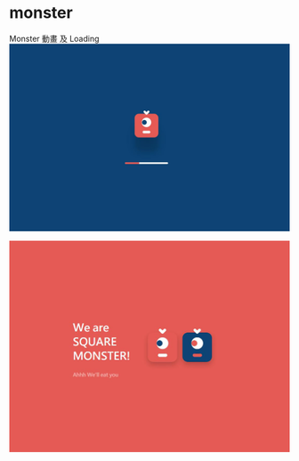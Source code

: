 # monster
Monster 動畫 及 Loading
![GITHUB]( https://github.com/subcer/monster/blob/main/loading.jpg "loading頁面")

![GITHUB]( https://github.com/subcer/monster/blob/main/content.jpg "兩隻小怪獸")
